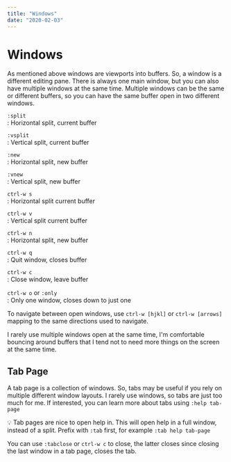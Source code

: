 ```yaml
---
title: "Windows"
date: "2020-02-03"
---
```


# Windows

As mentioned above windows are viewports into buffers. So, a window is a different editing pane. There is always one main window, but you can also have multiple windows at the same time. Multiple windows can be the same or different buffers, so you can have the same buffer open in two different windows.

`:split`  
: Horizontal split, current buffer

`:vsplit`  
: Vertical split, current buffer

`:new`  
: Horizontal split, new buffer

`:vnew`  
: Vertical split, new buffer

`ctrl-w s`  
: Horizontal split current buffer

`ctrl-w v`  
: Vertical split current buffer

`ctrl-w n`  
: Horizontal split, new buffer

`ctrl-w q`  
: Quit window, closes buffer

`ctrl-w c`  
: Close window, leave buffer

`ctrl-w o` or `:only`  
: Only one window, closes down to just one

To navigate between open windows, use `ctrl-w [hjkl]` or `ctrl-w [arrows]` mapping to the same directions used to navigate.

I rarely use multiple windows open at the same time, I'm comfortable bouncing around buffers that I tend not to need more things on the screen at the same time.

## Tab Page

A tab page is a collection of windows. So, tabs may be useful if you rely on multiple different window layouts. I rarely use windows, so tabs are just too much for me. If interested, you can learn more about tabs using `:help tab-page`

💡 Tab pages are nice to open help in. This will open help in a full window, instead of a split. Prefix with `:tab` first, for example `:tab help tab-page`

You can use `:tabclose` or `ctrl-w c` to close, the latter closes since closing the last window in a tab page, closes the tab.
